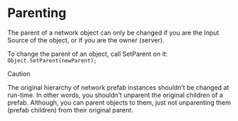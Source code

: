 # Parenting

The parent of a network object can only be changed if you are the Input Source of the object, or if you are the owner (server).

To change the parent of an object, call SetParent on it: `Object.SetParent(newParent);`

> [!CAUTION]
> The original hierarchy of network prefab instances shouldn’t be changed at run-time. In other words, you shouldn’t unparent the original children of a prefab. Although, you can parent objects to them, just not unparenting them (prefab children) from their original parent.

